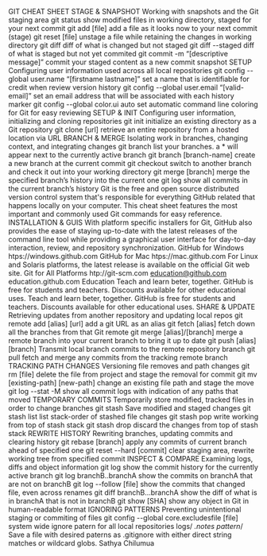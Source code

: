 GIT CHEAT SHEET
STAGE & SNAPSHOT
Working with snapshots and the Git staging area
git status
show modified files in working directory, staged for your next commit
git add [file]
add a file as it looks now to your next commit (stage)
git reset [file]
unstage a file while retaining the changes in working directory
git diff
diff of what is changed but not staged
git diff --staged
diff of what is staged but not yet commited
git commit -m “[descriptive message]”
commit your staged content as a new commit snapshot
SETUP
Configuring user information used across all local repositories
git config --global user.name “[firstname lastname]”
set a name that is identifiable for credit when review version history
git config --global user.email “[valid-email]”
set an email address that will be associated with each history marker
git config --global color.ui auto
set automatic command line coloring for Git for easy reviewing
SETUP & INIT
Configuring user information, initializing and cloning repositories
git init
initialize an existing directory as a Git repository
git clone [url]
retrieve an entire repository from a hosted location via URL
BRANCH & MERGE
Isolating work in branches, changing context, and integrating changes
git branch
list your branches. a * will appear next to the currently active branch
git branch [branch-name]
create a new branch at the current commit
git checkout
switch to another branch and check it out into your working directory
git merge [branch]
merge the specified branch’s history into the current one
git log
show all commits in the current branch’s history
Git is the free and open source distributed version control system that's responsible for everything GitHub
related that happens locally on your computer. This cheat sheet features the most important and commonly
used Git commands for easy reference.
INSTALLATION & GUIS
With platform specific installers for Git, GitHub also provides the
ease of staying up-to-date with the latest releases of the command
line tool while providing a graphical user interface for day-to-day
interaction, review, and repository synchronization.
GitHub for Windows
htps://windows.github.com
GitHub for Mac
htps://mac.github.com
For Linux and Solaris platforms, the latest release is available on
the official Git web site.
Git for All Platforms
htp://git-scm.com
education@github.com
education.github.com
Education
Teach and learn beter, together. GitHub is free for students and teachers.
Discounts available for other educational uses.
Teach and learn beter, together. GitHub is free for students and teachers.
Discounts available for other educational uses.
SHARE & UPDATE
Retrieving updates from another repository and updating local repos
git remote add [alias] [url]
add a git URL as an alias
git fetch [alias]
fetch down all the branches from that Git remote
git merge [alias]/[branch]
merge a remote branch into your current branch to bring it up to date
git push [alias] [branch]
Transmit local branch commits to the remote repository branch
git pull
fetch and merge any commits from the tracking remote branch
TRACKING PATH CHANGES
Versioning file removes and path changes
git rm [file]
delete the file from project and stage the removal for commit
git mv [existing-path] [new-path]
change an existing file path and stage the move
git log --stat -M
show all commit logs with indication of any paths that moved TEMPORARY COMMITS
Temporarily store modified, tracked files in order to change branches
git stash
Save modified and staged changes
git stash list
list stack-order of stashed file changes
git stash pop
write working from top of stash stack
git stash drop
discard the changes from top of stash stack
REWRITE HISTORY
Rewriting branches, updating commits and clearing history
git rebase [branch]
apply any commits of current branch ahead of specified one
git reset --hard [commit]
clear staging area, rewrite working tree from specified commit
INSPECT & COMPARE
Examining logs, diffs and object information
git log
show the commit history for the currently active branch
git log branchB..branchA
show the commits on branchA that are not on branchB
git log --follow [file]
show the commits that changed file, even across renames
git diff branchB...branchA
show the diff of what is in branchA that is not in branchB
git show [SHA]
show any object in Git in human-readable format
IGNORING PATTERNS
Preventing unintentional staging or commiting of files
git config --global core.excludesfile [file]
system wide ignore patern for all local repositories
logs/
*.notes
pattern*/
Save a file with desired paterns as .gitignore with either direct string
matches or wildcard globs.
Sathya Chilumua
